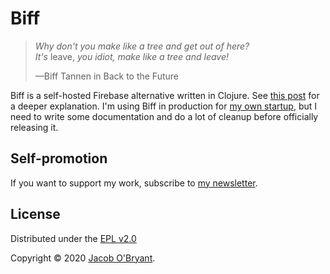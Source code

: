# Biff

> *Why don't you make like a tree and get out of here?*<br>
> *It's* leave, *you idiot, make like a tree and leave!*
>
> &mdash;Biff Tannen in Back to the Future

Biff is a self-hosted Firebase alternative written in Clojure. See [this
post](https://findka.com/blog/migrating-to-biff/)
for a deeper explanation. I'm using Biff in production for [my own startup](https://findka.com),
but I need to write some documentation and do a lot of cleanup before officially
releasing it.

<!--

Biff is a package manager for self-hosted Clojure web apps.

## It's a what?

Biff is a Clojure program that you install on your own virtual private server
(I use DigitalOcean). It provides a web interface with which you can install
Biff apps directly from Github (any repo tagged with the `clj-biff` topic). You
can test it out locally right now by cloning this repo and running
`./template/start-biff.sh`.  (The default admin password is `hey`).

*Biff apps?*

Precisely. Apps are installed by adding them as a git dependency to Biff's
deps.edn file. Biff includes a simple plugin system which makes the apps
discoverable once they're on the classpath. All the apps run in the same JVM
process.

In fact, the core of Biff is just that plugin system, less than 30 lines of
code. Everything else is pluggable. The package manager is itself a Biff app,
though I've bundled it with Biff core for convenience.

## Usage

WIP, come back later.

<!- -
See [How to write a Biff app](/docs/how-to-write-a-biff-app.md).

To install Biff on a DigitalOcean droplet:

1. Create an Ubuntu 18.04 droplet.
2. Point a domain at it (e.g. biff.yourwebsite.com).
3. SSH into the droplet (as root).
4. Clone this repository.
5. Run `./install-biff.sh`.

I'm also planning to see if I can set up a one-click install option.
- ->

## OK, but *why?*

In the move to web application software, we traded away **extensibility** for
**convenience**. But we should have extensibility *and* convenience.

If you store your data on a server you control instead of some company's
server, it becomes much easier to write new programs that operate on your data. No need
to go through an API (if one even exists). It's also easier for
open-source software to flourish: publishing an app is as easy as pushing to a
git repo. You don't have to worry about hosting because everyone self-hosts&mdash;even
non-technical users.

The real kicker is that those effects **compound**. The more extensible
software there is, the more opportunities there will be to extend software.

![](/img/diagram.png)

Just as the software industry shifted from desktop applications to web
applications, I believe it now needs to shift from app-centric servers to
user-centric servers. Biff is an extremely practical way to make that start
happening.

## Status

I'm currently moving [Findka](https://findka.com) from Firebase to Biff.
-->

## Self-promotion

If you want to support my work, subscribe to [my newsletter](https://findka.com/subscribe/).

## License

Distributed under the [EPL v2.0](LICENSE)

Copyright &copy; 2020 [Jacob O'Bryant](https://jacobobryant.com).
